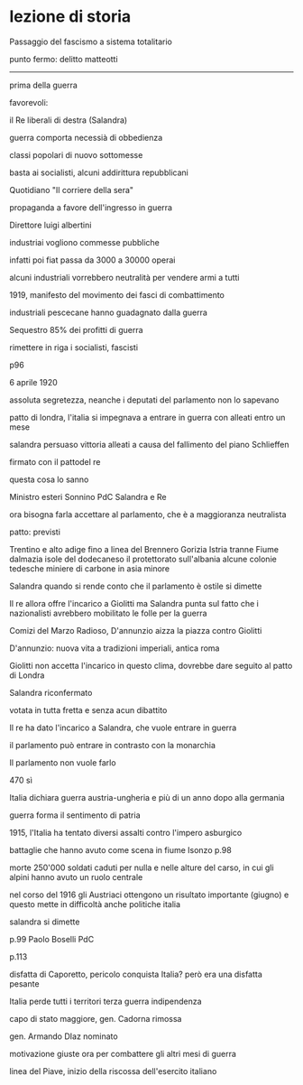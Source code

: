 # lezione di storia

Passaggio del fascismo a sistema totalitario

punto fermo: delitto matteotti

---
prima della guerra

favorevoli:

il Re
liberali di destra (Salandra)

guerra comporta necessià di obbedienza

classi popolari di nuovo sottomesse

basta ai socialisti, alcuni addirittura repubblicani


Quotidiano "Il corriere della sera"

propaganda a favore dell'ingresso in guerra

Direttore luigi albertini


industriai vogliono commesse pubbliche

infatti poi fiat passa da 3000 a 30000 operai


alcuni industriali vorrebbero neutralità per vendere armi a tutti


1919, manifesto del movimento dei fasci di combattimento

industriali pescecane hanno guadagnato dalla guerra

Sequestro 85% dei profitti di guerra

 rimettere in riga i socialisti, fascisti 

p96

6 aprile 1920

assoluta segretezza, neanche i deputati del parlamento non lo sapevano

patto di londra, l'italia si impegnava a entrare in guerra con alleati entro un mese

salandra persuaso vittoria alleati a causa del fallimento del piano Schlieffen

firmato con il pattodel re

questa cosa lo sanno

Ministro esteri Sonnino
PdC Salandra
e Re

ora bisogna farla accettare al parlamento, che è a maggioranza neutralista

patto:
previsti

Trentino e alto adige fino a linea del Brennero
Gorizia
Istria tranne Fiume
dalmazia
isole del dodecaneso
il protettorato sull'albania
alcune colonie tedesche
miniere di carbone in asia minore

Salandra quando si rende conto che il parlamento è ostile si dimette

Il re allora offre l'incarico a Giolitti ma Salandra punta sul fatto che i nazionalisti avrebbero mobilitato le folle per la guerra

Comizi del Marzo Radioso, D'annunzio aizza la piazza contro Giolitti

D'annunzio: nuova vita a tradizioni imperiali, antica roma

Giolitti non accetta l'incarico in questo clima, dovrebbe dare seguito al patto di Londra


Salandra riconfermato

votata in tutta fretta e senza acun dibattito


Il re ha dato l'incarico a Salandra, che vuole entrare in guerra

il parlamento può entrare in contrasto con la monarchia

Il parlamento non vuole farlo

470 sì

Italia dichiara guerra austria-ungheria e più di un anno dopo alla germania

guerra forma il sentimento di patria

1915, l'Italia ha tentato diversi assalti contro l'impero asburgico

battaglie che hanno avuto come scena in fiume Isonzo p.98

morte 250'000 soldati caduti per nulla e nelle alture del carso, in cui gli alpini hanno avuto un ruolo centrale

nel corso del 1916 gli Austriaci ottengono un risultato importante (giugno) e questo mette in difficoltà anche politiche italia

salandra si dimette

p.99 Paolo Boselli PdC

p.113

disfatta di Caporetto, pericolo conquista Italia? però era una disfatta pesante

Italia perde tutti i territori terza guerra indipendenza

capo di stato maggiore, gen. Cadorna rimossa

gen. Armando DIaz nominato


motivazione giuste ora per combattere gli altri mesi di guerra

linea del Piave, inizio della riscossa dell'esercito italiano


<!--stackedit_data:
eyJoaXN0b3J5IjpbMTA3MTY5Nzk5MywxODQ0NDAxMDM2XX0=
-->